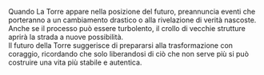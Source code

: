 Quando La Torre appare nella posizione del futuro, preannuncia eventi che porteranno a un cambiamento drastico o alla rivelazione di verità nascoste. Anche se il processo può essere turbolento, il crollo di vecchie strutture aprirà la strada a nuove possibilità.  
Il futuro della Torre suggerisce di prepararsi alla trasformazione con coraggio, ricordando che solo liberandosi di ciò che non serve più si può costruire una vita più stabile e autentica.

